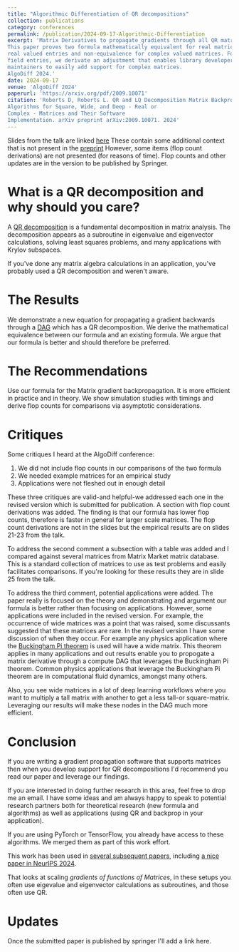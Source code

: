 ```yaml
---
title: "Algorithmic Differentiation of QR decompositions"
collection: publications
category: conferences
permalink: /publication/2024-09-17-Algorithmic-Differentiation
excerpt: 'Matrix Derivatives to propagate gradients through all QR matrices.
This paper proves two formula mathematically equivalent for real matrices with
real valued entries and non-equivalence for complex valued matrices. For complex
field entries, we derivate an adjustment that enables library developers and
maintainers to easily add support for complex matrices.
AlgoDiff 2024.'
date: 2024-09-17
venue: 'AlgoDiff 2024'
paperurl: 'https://arxiv.org/pdf/2009.10071'
citation: 'Roberts D, Roberts L. QR and LQ Decomposition Matrix Backpropagation
Algorithms for Square, Wide, and Deep - Real or
Complex - Matrices and Their Software
Implementation. arXiv preprint arXiv:2009.10071. 2024'
---
```


Slides from the talk are linked [here](https://rlucas7.github.io/talks/2024-09-17-talk)
These contain some additional context that is not present in the [preprint](https://arxiv.org/abs/2009.10071)
However, some items (flop count derivations) are not presented (for reasons of time).
Flop counts and other updates are in the version to be published by Springer.

What is a QR decomposition and why should you care?
================
A [QR decomposition](https://en.wikipedia.org/wiki/QR_decomposition)
is a fundamental decomposition in matrix analysis.
The decomposition appears as a subroutine in eigenvalue and eigenvector calculations,
solving least squares problems, and many applications with Krylov subspaces.

If you've done any matrix algebra calculations in an application,
you've probably used a QR decomposition and weren't aware.

The Results
========
We demonstrate a new equation for propagating a gradient backwards through a
[DAG](https://en.wikipedia.org/wiki/Directed_acyclic_graph)
which has a QR decomposition. We derive the mathematical equivalence between
our formula and an existing formula. We argue that our formula is better and should
therefore be preferred.


The Recommendations
============

Use our formula for the Matrix gradient backpropagation. It is more efficient in
practice and in theory. We show simulation studies with timings and derive flop
counts for comparisons via asymptotic considerations.

Critiques
=========

Some critiques I heard at the AlgoDiff conference:

1. We did not include flop counts in our comparisons of the two formula
2. We needed example matrices for an empirical study
3. Applications were not fleshed out in enough detail

These three critiques are valid-and helpful-we addressed each one in the revised
version which is submitted for publication. A section with flop
count derivations was added. The finding is that our formula has
lower flop counts, therefore is faster in general for larger scale matrices.
The flop count derivations are not in the slides but the empirical results are
on slides 21-23 from the talk.

To address the second comment a subsection with a table was added and I compared
against several matrices from Matrix Market matrix database. This is a standard
collection of matrices to use as test problems and easily facilitates comparisons.
If you're looking for these results they are in slide 25 from the talk.

To address the third comment, potential applications were added. The paper really
is focused on the theory and demonstrating and argument our formula is better rather
than focusing on applications. However, some applications were included in the
revised version. For example, the occurrence of wide matrices was a point that
was raised, some discussants suggested that these matrices are rare. In the revised
version I have some discussion of when they occur. For example any physics application
where the [Buckingham Pi theorem](https://en.wikipedia.org/wiki/Buckingham_%CF%80_theorem#Examples)
is used will have a wide matrix. This theorem applies in many applications and
out results enable you to propogate a matrix derivative through a compute DAG
that leverages the Buckingham Pi theorem. Common physics applications that leverage
the Buckingham Pi theorem are in computational fluid dynamics, amongst many others.

Also, you see wide matrices in a lot of deep learning workflows where you want
to multiply a tall matrix with another to get a less tall-or square-matrix.
Leveraging our results will make these nodes in the DAG much more efficient.

Conclusion
==========

If you are writing a gradient propagation software that supports matrices then
when you develop support for QR decompositions I'd recommend you read our paper
and leverage our findings.

If you are interested in doing further research in this area, feel free to drop
me an email. I have some ideas and am always happy to speak to potential
research partners both for theoretical research (new formula and algorithms) as
well as applications (using QR and backprop in your application).

If you are using PyTorch or TensorFlow, you already have access to these algorithms.
We merged them as part of this work effort.

This work has been used in [several subsequent papers](https://scholar.google.com/scholar?cites=6667333045569434596&as_sdt=5,33&sciodt=0,33&hl=en),
including [a nice paper in NeurIPS 2024](https://proceedings.neurips.cc/paper_files/paper/2024/file/58b286aea34a91a3d33e58af0586fa40-Paper-Conference.pdf).

That looks at scaling *gradients of functions of Matrices*, in these setups you
often use eigevalue and eigenvector calculations as subroutines, and those often use QR.


Updates
=======
Once the submitted paper is published by springer I'll add a link here.
